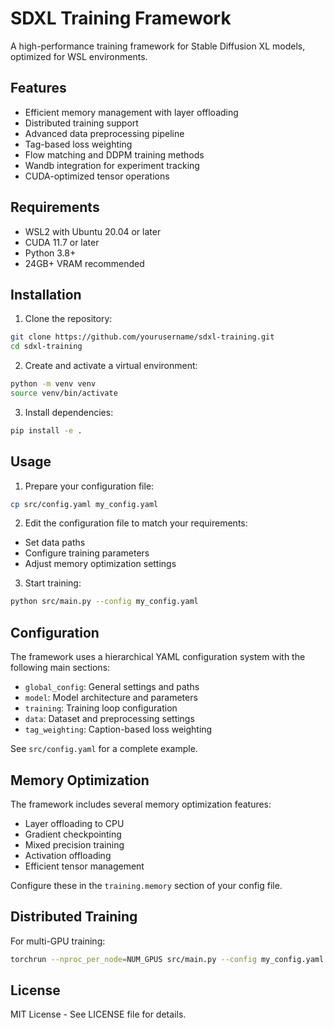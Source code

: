 # SDXL Training Framework

A high-performance training framework for Stable Diffusion XL models, optimized for WSL environments.

## Features

- Efficient memory management with layer offloading
- Distributed training support
- Advanced data preprocessing pipeline
- Tag-based loss weighting
- Flow matching and DDPM training methods
- Wandb integration for experiment tracking
- CUDA-optimized tensor operations

## Requirements

- WSL2 with Ubuntu 20.04 or later
- CUDA 11.7 or later
- Python 3.8+
- 24GB+ VRAM recommended

## Installation

1. Clone the repository:
```bash
git clone https://github.com/yourusername/sdxl-training.git
cd sdxl-training
```

2. Create and activate a virtual environment:
```bash
python -m venv venv
source venv/bin/activate
```

3. Install dependencies:
```bash
pip install -e .
```

## Usage

1. Prepare your configuration file:
```bash
cp src/config.yaml my_config.yaml
```

2. Edit the configuration file to match your requirements:
- Set data paths
- Configure training parameters
- Adjust memory optimization settings

3. Start training:
```bash
python src/main.py --config my_config.yaml
```

## Configuration

The framework uses a hierarchical YAML configuration system with the following main sections:

- `global_config`: General settings and paths
- `model`: Model architecture and parameters
- `training`: Training loop configuration
- `data`: Dataset and preprocessing settings
- `tag_weighting`: Caption-based loss weighting

See `src/config.yaml` for a complete example.

## Memory Optimization

The framework includes several memory optimization features:

- Layer offloading to CPU
- Gradient checkpointing
- Mixed precision training
- Activation offloading
- Efficient tensor management

Configure these in the `training.memory` section of your config file.

## Distributed Training

For multi-GPU training:

```bash
torchrun --nproc_per_node=NUM_GPUS src/main.py --config my_config.yaml
```

## License

MIT License - See LICENSE file for details.
